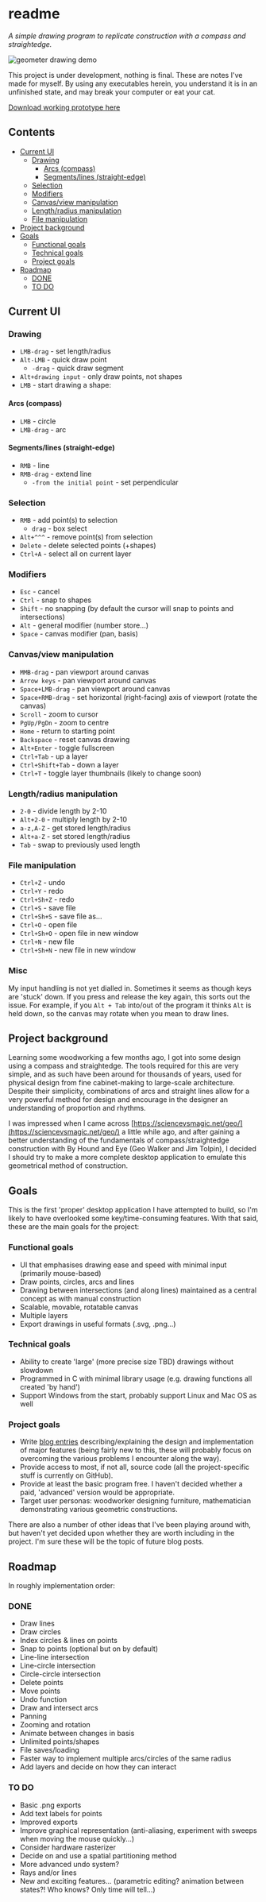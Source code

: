 # readme

_A simple drawing program to replicate construction with a compass and straightedge._

![geometer drawing demo](.gitbook/assets/geometer_v0_57_9.gif)

This project is under development, nothing is final. These are notes I've made for myself. By using any executables herein, you understand it is in an unfinished state, and may break your computer or eat your cat.

[Download working prototype here](https://github.com/azmr/geometer/releases/latest)

## Contents

* [Current UI](./#current-ui)
  * [Drawing](./#drawing)
    * [Arcs \(compass\)](./#arcs-compass)
    * [Segments/lines \(straight-edge\)](./#segmentslines-straight-edge)
  * [Selection](./#selection)
  * [Modifiers](./#modifiers)
  * [Canvas/view manipulation](./#canvasview-manipulation)
  * [Length/radius manipulation](./#lengthradius-manipulation)
  * [File manipulation](./#file-manipulation)
* [Project background](./#project-background)
* [Goals](./#goals)
  * [Functional goals](./#functional-goals)
  * [Technical goals](./#technical-goals)
  * [Project goals](./#project-goals)
* [Roadmap](./#roadmap)
  * [DONE](./#done)
  * [TO DO](./#to-do)

## Current UI

### Drawing

* `LMB-drag` - set length/radius
* `Alt-LMB`  - quick draw point
  * `-drag` - quick draw segment
* `Alt+drawing input`   - only draw points, not shapes
* `LMB`      - start drawing a shape:

#### Arcs \(compass\)

* `LMB`      - circle
* `LMB-drag` - arc

#### Segments/lines \(straight-edge\)

* `RMB`      - line
* `RMB-drag` - extend line
  * `-from the initial point` - set perpendicular

### Selection

* `RMB`       - add point\(s\) to selection
  * `drag`     - box select
* `Alt+^^^`   - remove point\(s\) from selection
* `Delete`    - delete selected points \(+shapes\)
* `Ctrl+A`    - select all on current layer

### Modifiers

* `Esc`      - cancel
* `Ctrl`     - snap to shapes
* `Shift`    - no snapping \(by default the cursor will snap to points and intersections\)
* `Alt`      - general modifier \(number store...\)
* `Space`    - canvas modifier \(pan, basis\)

### Canvas/view manipulation

* `MMB-drag`       - pan viewport around canvas
* `Arrow keys`     - pan viewport around canvas
* `Space+LMB-drag` - pan viewport around canvas
* `Space+RMB-drag` - set horizontal \(right-facing\) axis of viewport \(rotate the canvas\)
* `Scroll`         - zoom to cursor
* `PgUp/PgDn`      - zoom to centre
* `Home`           - return to starting point
* `Backspace`      - reset canvas drawing
* `Alt+Enter`      - toggle fullscreen
* `Ctrl+Tab`       - up a layer
* `Ctrl+Shift+Tab` - down a layer
* `Ctrl+T`         - toggle layer thumbnails \(likely to change soon\)

### Length/radius manipulation

* `2-0`      - divide length by 2-10
* `Alt+2-0`  - multiply length by 2-10
* `a-z,A-Z`  - get stored length/radius
* `Alt+a-Z`  - set stored length/radius
* `Tab`      - swap to previously used length

### File manipulation

* `Ctrl+Z`    - undo
* `Ctrl+Y`    - redo
* `Ctrl+Sh+Z` - redo
* `Ctrl+S`    - save file
* `Ctrl+Sh+S` - save file as...
* `Ctrl+O`    - open file
* `Ctrl+Sh+O` - open file in new window
* `Ctrl+N`    - new file
* `Ctrl+Sh+N` - new file in new window

### Misc

My input handling is not yet dialled in. Sometimes it seems as though keys are 'stuck' down. If you press and release the key again, this sorts out the issue. For example, if you `Alt + Tab` into/out of the program it thinks `Alt` is held down, so the canvas may rotate when you mean to draw lines.

## Project background

Learning some woodworking a few months ago, I got into some design using a compass and straightedge. The tools required for this are very simple, and as such have been around for thousands of years, used for physical design from fine cabinet-making to large-scale architecture. Despite their simplicity, combinations of arcs and straight lines allow for a very powerful method for design and encourage in the designer an understanding of proportion and rhythms.

I was impressed when I came across [https://sciencevsmagic.net/geo/](https://sciencevsmagic.net/geo/) a little while ago, and after gaining a better understanding of the fundamentals of compass/straightedge construction with By Hound and Eye \(Geo Walker and Jim Tolpin\), I decided I should try to make a more complete desktop application to emulate this geometrical method of construction.

## Goals

This is the first 'proper' desktop application I have attempted to build, so I'm likely to have overlooked some key/time-consuming features. With that said, these are the main goals for the project:

### Functional goals

* UI that emphasises drawing ease and speed with minimal input \(primarily mouse-based\)
* Draw points, circles, arcs and lines
* Drawing between intersections \(and along lines\) maintained as a central concept as with manual construction
* Scalable, movable, rotatable canvas
* Multiple layers
* Export drawings in useful formats \(.svg, .png...\)

### Technical goals

* Ability to create 'large' \(more precise size TBD\) drawings without slowdown
* Programmed in C with minimal library usage \(e.g. drawing functions all created 'by hand'\)
* Support Windows from the start, probably support Linux and Mac OS as well

### Project goals

* Write [blog entries](https://geometer.handmade.network/blog) describing/explaining the design and implementation of major features \(being fairly new to this, these will probably focus on overcoming the various problems I encounter along the way\).
* Provide access to most, if not all, source code \(all the project-specific stuff is currently on GitHub\).
* Provide at least the basic program free. I haven't decided whether a paid, 'advanced' version would be appropriate.
* Target user personas: woodworker designing furniture, mathematician demonstrating various geometric constructions.

There are also a number of other ideas that I've been playing around with, but haven't yet decided upon whether they are worth including in the project. I'm sure these will be the topic of future blog posts.

## Roadmap

In roughly implementation order:

### DONE

* Draw lines
* Draw circles
* Index circles & lines on points
* Snap to points \(optional but on by default\)
* Line-line intersection
* Line-circle intersection
* Circle-circle intersection
* Delete points
* Move points
* Undo function
* Draw and intersect arcs
* Panning
* Zooming and rotation
* Animate between changes in basis
* Unlimited points/shapes
* File saves/loading
* Faster way to implement multiple arcs/circles of the same radius
* Add layers and decide on how they can interact

### TO DO

* Basic .png exports
* Add text labels for points
* Improved exports
* Improve graphical representation \(anti-aliasing, experiment with sweeps when moving the mouse quickly...\)
* Consider hardware rasterizer
* Decide on and use a spatial partitioning method
* More advanced undo system?
* Rays and/or lines
* New and exciting features... \(parametric editing? animation between states?! Who knows? Only time will tell...\)

